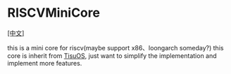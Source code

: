 # RISCVMiniCore
[[中文]](./README.md)

this is a mini core for riscv(maybe support x86、loongarch someday?)
this core is inherit from [TisuOS](https://github.com/belowthetree/TisuOS), just want to simplify the implementation and implement more features.